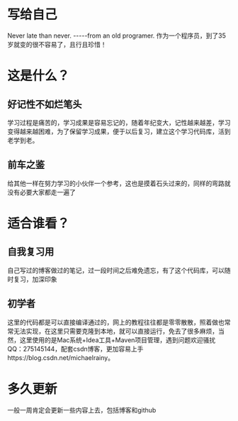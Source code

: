 # 写给自己
Never late than never.  -----from an old programer.
作为一个程序员，到了35岁就变的很不容易了，且行且珍惜！

# 这是什么？
## 好记性不如烂笔头
学习过程是痛苦的，学习成果是容易忘记的，随着年纪变大，记性越来越差，学习变得越来越困难，为了保留学习成果，便于以后复习，建立这个学习代码库，活到老学到老。
## 前车之鉴
给其他一样在努力学习的小伙伴一个参考，这也是摸着石头过来的，同样的弯路就没有必要大家都走一遍了

# 适合谁看？
## 自我复习用
自己写过的博客做过的笔记，过一段时间之后难免遗忘，有了这个代码库，可以随时复习，加深印象
## 初学者
这里的代码都是可以直接编译通过的，网上的教程往往都是零零散散，照着做也常常无法实现，在这里只需要克隆到本地，就可以直接运行，免去了很多麻烦，当然，这里使用的是Mac系统+Idea工具+Maven项目管理，遇到问题欢迎骚扰QQ：275145144，配套csdn博客，更加容易上手https://blog.csdn.net/michaelrainy。

# 多久更新
一般一周肯定会更新一些内容上去，包括博客和github

